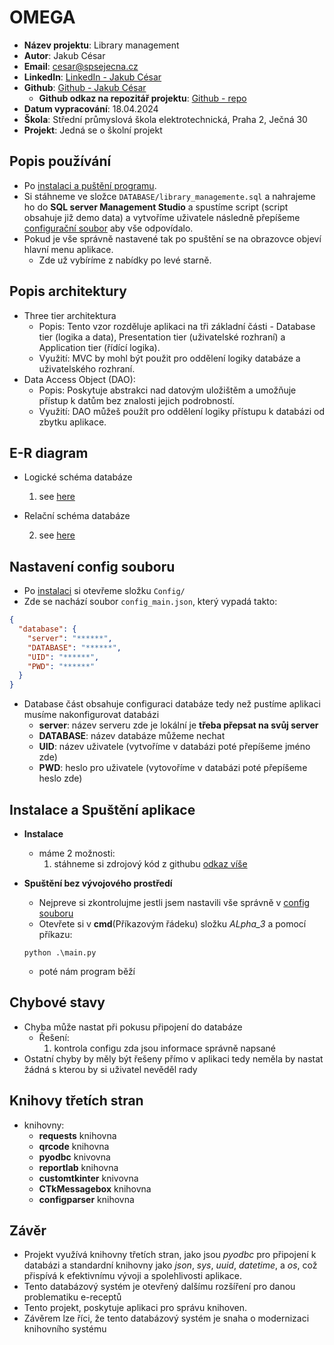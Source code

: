 # OMEGA
- **Název projektu**: Library management
- **Autor**: Jakub César
- **Email**: cesar@spsejecna.cz
- **LinkedIn**: [LinkedIn - Jakub César](https://tr.linkedin.com/in/jakub-c%C3%A9sar-714584243)
- **Github**: [Github - Jakub César](https://github.com/cesarjakub)
    - **Github odkaz na repozitář projektu**: [Github - repo](https://github.com/cesarjakub/OMEGA)
- **Datum vypracování**: 18.04.2024
- **Škola**: Střední průmyslová škola elektrotechnická, Praha 2, Ječná 30 
- **Projekt**: Jedná se o školní projekt

## Popis používání
- Po [instalaci a puštění programu](#instalace-a-spuštění-aplikace).
- Si stáhneme ve složce `DATABASE/library_managemente.sql`
a nahrajeme ho do **SQL server Management Studio** a spustíme script (script obsahuje již demo data) a vytvoříme uživatele následně přepíšeme [configurační soubor](#nastavení-config-souboru) aby vše odpovídalo.
- Pokud je vše správně nastavené tak po spuštění se na obrazovce objeví hlavní menu aplikace.
  - Zde už vybíríme z nabídky po levé starně.

## Popis architektury
- Three tier architektura
  - Popis: Tento vzor rozděluje aplikaci na tři základní části - Database tier (logika a data), Presentation tier (uživatelské rozhraní) a Application tier (řídící logika).
  - Využití: MVC by mohl být použit pro oddělení logiky databáze a uživatelského rozhraní. 
- Data Access Object (DAO):
  - Popis: Poskytuje abstrakci nad datovým uložištěm a umožňuje přístup k datům bez znalosti jejich podrobností.
  - Využití: DAO můžeš použít pro oddělení logiky přístupu k databázi od zbytku aplikace.

## E-R diagram
- Logické schéma databáze

  1. see [here](DATABASE/logical_schema.pdf) 

- Relační schéma databáze

  2. see [here](DATABASE/relational_schema.pdf)


## Nastavení config souboru
- Po [instalaci](#instalace-a-spuštění-aplikace) si otevřeme složku `Config/`
- Zde se nachází soubor `config_main.json`, který vypadá takto:
```json
{
  "database": {
    "server": "******",
    "DATABASE": "******",
    "UID": "******",
    "PWD": "******"
  }
}
```
- Database část obsahuje configuraci databáze tedy než pustíme aplikaci musíme nakonfigurovat databázi
    - **server**: název serveru zde je lokální je **třeba přepsat na svůj server** 
    - **DATABASE**: název databáze můžeme nechat 
    - **UID**: název uživatele (vytvoříme v databázi poté přepíšeme jméno zde)
    - **PWD**: heslo pro uživatele (vytovoříme v databázi poté přepíšeme heslo zde)

## Instalace a Spuštění aplikace
- **Instalace**
    - máme 2 možnosti: 
        1) stáhneme si zdrojový kód z githubu [odkaz víše](#omega)
    
- **Spuštění bez vývojového prostředí**
    - Nejpreve si zkontrolujme jestli jsem nastavili vše správně v [config souboru](#nastavení-config-souboru)
    - Otevřete si v **cmd**(Příkazovým řádeku) složku *ALpha_3* a pomocí příkazu:
    ```commandline
    python .\main.py
    ```
     - poté nám program běží

## Chybové stavy
- Chyba může nastat při pokusu připojení do databáze
  - Řešení:
    1) kontrola configu zda jsou informace správně napsané
- Ostatní chyby by měly být řešeny přímo v aplikaci tedy neměla by nastat žádná s kterou by si uživatel nevěděl rady

## Knihovy třetích stran
- knihovny:
    - **requests** knihovna
    - **qrcode** knihovna
    - **pyodbc** knivovna
    - **reportlab** knihovna
    - **customtkinter** knivovna
    - **CTkMessagebox** knihovna
    - **configparser** knihovna

## Závěr
- Projekt využívá knihovny třetích stran, jako jsou *pyodbc* pro připojení k databázi a standardní knihovny jako *json*, *sys*, *uuid*, *datetime*, a *os*, což přispívá k efektivnímu vývoji a spolehlivosti aplikace.
- Tento databázový systém je otevřený dalšímu rozšíření pro danou problematiku e-receptů
- Tento projekt, poskytuje aplikaci pro správu knihoven.
- Závěrem lze říci, že tento databázový systém je snaha o modernizaci knihovního systému
